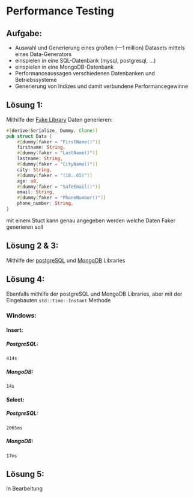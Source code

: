 # Performance Testing 
## Aufgabe:
- Auswahl und Generierung eines großen (—1 million) Datasets mittels eines Data-Generators
- einspielen in eine SQL-Datenbank (mysql, postgresql, ...)
- einspielen in eine MongoDB-Datenbank
- Performanceaussagen verschiedenen Datenbanken und Betriebssysteme
- Generierung von Indizes und damit verbundene Performancegewinne

## Lösung 1:
Mithilfe der [Fake Library](https://docs.rs/fake/latest/fake/) Daten generieren:
~~~rust
#[derive(Serialize, Dummy, Clone)]
pub struct Data {
    #[dummy(faker = "FirstName()")]
    firstname: String,
    #[dummy(faker = "LastName()")]
    lastname: String,
    #[dummy(faker = "CityName()")]
    city: String,
    #[dummy(faker = "(18..65)")]
    age: u8,
    #[dummy(faker = "SafeEmail()")]
    email: String,
    #[dummy(faker = "PhoneNumber()")]
    phone_number: String,
}
~~~
mit einem Stuct kann genau angegeben werden welche Daten Faker generieren soll

## Lösung 2 & 3:
Mithilfe der [postgreSQL](https://docs.rs/postgres/0.19.7/postgres/) und [MongoDB](https://docs.rs/mongodb/2.8.2/mongodb/) Libraries

## Lösung 4:
Ebenfalls mithilfe der postgreSQL und MongoDB Libraries, aber mit der Eingebauten ``std::time::Instant`` Methode

### Windows:
#### Insert:
##### PostgreSQL:
``414s``
##### MongoDB:
``14s``

#### Select:
##### PostgreSQL:
``2065ms``
##### MongoDB:
``17ms``

## Lösung 5:
In Bearbeitung